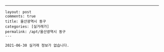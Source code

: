 ---
    layout: post
    comments: true
    title: 울산광역시 동구
    categories: [실거래가]
    permalink: /apt/울산광역시 동구
    ---

    2021-06-30 실거래 정보가 없습니다.

    